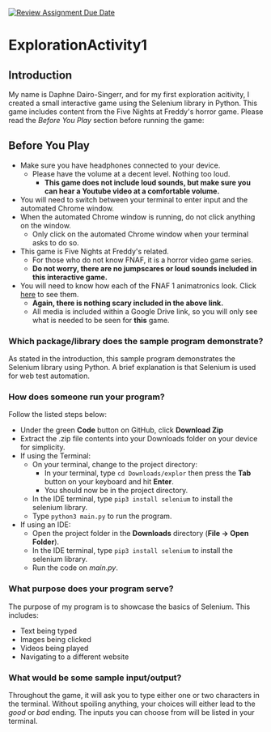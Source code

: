 [![Review Assignment Due Date](https://classroom.github.com/assets/deadline-readme-button-24ddc0f5d75046c5622901739e7c5dd533143b0c8e959d652212380cedb1ea36.svg)](https://classroom.github.com/a/oB7VDeFN)
# ExplorationActivity1

## Introduction
My name is Daphne Dairo-Singerr, and for my first exploration acitivity, I created a small interactive game using the Selenium library in Python. This game includes content from the Five Nights at Freddy's horror game. Please read the _Before You Play_ section before running the game:

## Before You Play
- Make sure you have headphones connected to your device. 
  - Please have the volume at a decent level. Nothing too loud.
    - **This game does not include loud sounds, but make sure you can hear a Youtube video at a comfortable volume.**
- You will need to switch between your terminal to enter input and the automated Chrome window.
- When the automated Chrome window is running, do not click anything on the window.
  - Only click on the automated Chrome window when your terminal asks to do so.
- This game is Five Nights at Freddy's related. 
  - For those who do not know FNAF, it is a horror video game series. 
  - **Do not worry, there are no jumpscares or loud sounds included in this interactive game.**
- You will need to know how each of the FNAF 1 animatronics look. Click [here](https://drive.google.com/drive/folders/1CPBRvkJwlZiilyfd1J26oExbrE29KRmt?usp=sharing) to see them.
  - **Again, there is nothing scary included in the above link.**
  - All media is included within a Google Drive link, so you will only see what is needed to be seen for **this** game.

### Which package/library does the sample program demonstrate?
As stated in the introduction, this sample program demonstrates the Selenium library using Python. A brief explanation is that Selenium is used for web test automation. 

### How does someone run your program?
Follow the listed steps below:
- Under the green **Code** button on GitHub, click **Download Zip**
- Extract the .zip file contents into your Downloads folder on your device for simplicity.
- If using the Terminal:
  - On your terminal, change to the project directory:
    - In your terminal, type `cd Downloads/explor` then press the **Tab** button on your keyboard and hit **Enter**.
    - You should now be in the project directory.
  - In the IDE terminal, type `pip3 install selenium` to install the selenium library.
  - Type `python3 main.py` to run the program.
- If using an IDE:
  - Open the project folder in the **Downloads** directory (**File -> Open Folder**).
  - In the IDE terminal, type `pip3 install selenium` to install the selenium library.
  - Run the code on _main.py_.

### What purpose does your program serve?
The purpose of my program is to showcase the basics of Selenium.
This includes:
- Text being typed
- Images being clicked
- Videos being played
- Navigating to a different website

### What would be some sample input/output?
Throughout the game, it will ask you to type either one or two characters in the terminal. Without spoiling anything, your choices will either lead to the _good_ or _bad_ ending. The inputs you can choose from will be listed in your terminal.
